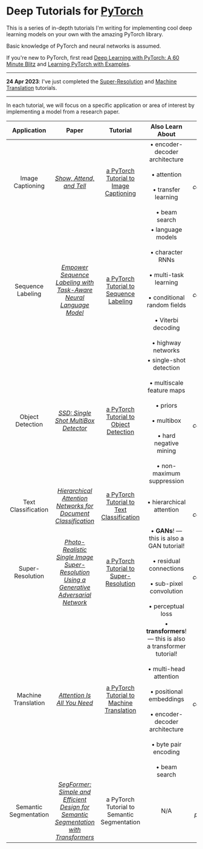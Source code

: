 # Deep Tutorials for [PyTorch](https://pytorch.org)

This is a series of in-depth tutorials I'm writing for implementing cool deep learning models on your own with the amazing PyTorch library. 

Basic knowledge of PyTorch and neural networks is assumed.

If you're new to PyTorch, first read [Deep Learning with PyTorch: A 60 Minute Blitz](https://pytorch.org/tutorials/beginner/deep_learning_60min_blitz.html) and [Learning PyTorch with Examples](https://pytorch.org/tutorials/beginner/pytorch_with_examples.html).

---

**24 Apr 2023**: I've just completed the [Super-Resolution](https://github.com/sgrvinod/a-PyTorch-Tutorial-to-Super-Resolution) and [Machine Translation](https://github.com/sgrvinod/a-PyTorch-Tutorial-to-Machine-Translation) tutorials.

---

In each tutorial, we will focus on a specific application or area of interest by implementing a model from a research paper. 

Application | Paper | Tutorial | Also Learn About | Status
:---: | :---: | :---: | :---: | :---:
Image Captioning | [_Show, Attend, and Tell_](https://arxiv.org/abs/1502.03044) | [a PyTorch Tutorial to Image Captioning](https://github.com/sgrvinod/a-PyTorch-Tutorial-to-Image-Captioning) | &bull; encoder-decoder architecture<br/><br/>&bull; attention <br/><br/>&bull; transfer learning <br/><br/>&bull; beam search | 🟢<br/>*complete*
Sequence Labeling | [_Empower Sequence Labeling with Task-Aware Neural Language Model_](https://arxiv.org/abs/1709.04109) | [a PyTorch Tutorial to Sequence Labeling](https://github.com/sgrvinod/a-PyTorch-Tutorial-to-Sequence-Labeling) | &bull; language models<br/><br/>&bull; character RNNs <br/><br/>&bull; multi-task learning <br/><br/>&bull; conditional random fields <br/><br/>&bull; Viterbi decoding <br/><br/>&bull; highway networks | 🟢<br/>*complete*
Object Detection | [_SSD: Single Shot MultiBox Detector_](https://arxiv.org/abs/1512.02325) | [a PyTorch Tutorial to Object Detection](https://github.com/sgrvinod/a-PyTorch-Tutorial-to-Object-Detection) | &bull; single-shot detection<br/><br/>&bull; multiscale feature maps <br/><br/>&bull; priors <br/><br/>&bull; multibox <br/><br/>&bull; hard negative mining <br/><br/>&bull; non-maximum suppression | 🟢<br/>*complete*
Text Classification | [_Hierarchical Attention Networks for Document Classification_](https://www.semanticscholar.org/paper/Hierarchical-Attention-Networks-for-Document-Yang-Yang/1967ad3ac8a598adc6929e9e6b9682734f789427) | [a PyTorch Tutorial to Text Classification](https://github.com/sgrvinod/a-PyTorch-Tutorial-to-Text-Classification) | &bull; hierarchical attention | 🟡<br/>*code complete*
Super-Resolution | [_Photo-Realistic Single Image Super-Resolution Using a Generative Adversarial Network_](https://arxiv.org/abs/1609.04802) | [a PyTorch Tutorial to Super-Resolution](https://github.com/sgrvinod/a-PyTorch-Tutorial-to-Super-Resolution) | &bull; **GANs**! — this is also a GAN tutorial! <br/><br/>&bull; residual connections <br/><br/>&bull; sub-pixel convolution <br/><br/>&bull; perceptual loss | 🟢<br/>*complete*
Machine Translation | [_Attention Is All You Need_](https://arxiv.org/abs/1706.03762) | [a PyTorch Tutorial to Machine Translation](https://github.com/sgrvinod/a-PyTorch-Tutorial-to-Machine-Translation) | &bull; **transformers**! — this is also a transformer tutorial! <br/><br/>&bull; multi-head attention <br/><br/>&bull; positional embeddings <br/><br/>&bull; encoder-decoder architecture <br/><br/>&bull; byte pair encoding <br/><br/>&bull; beam search | 🟢<br/>*complete*
Semantic Segmentation | [_SegFormer: Simple and Efficient Design for Semantic Segmentation with Transformers_](https://arxiv.org/abs/2105.15203) | a PyTorch Tutorial to Semantic Segmentation | N/A | 🔴<br/>*planned*

